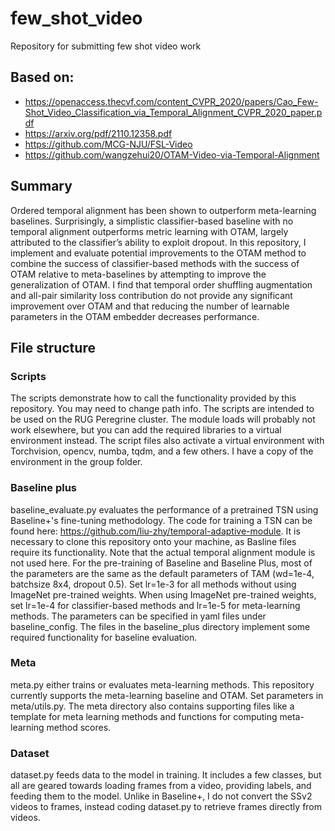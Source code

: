 # few_shot_video
Repository for submitting few shot video work
## Based on:
- https://openaccess.thecvf.com/content_CVPR_2020/papers/Cao_Few-Shot_Video_Classification_via_Temporal_Alignment_CVPR_2020_paper.pdf
- https://arxiv.org/pdf/2110.12358.pdf
- https://github.com/MCG-NJU/FSL-Video
- https://github.com/wangzehui20/OTAM-Video-via-Temporal-Alignment
## Summary
Ordered temporal alignment has been shown to outperform meta-learning 
baselines. Surprisingly, a simplistic classifier-based baseline with no temporal alignment 
outperforms metric learning with OTAM, largely attributed to the classifier’s ability to 
exploit dropout. In this repository, I implement and evaluate potential 
improvements to the OTAM method to combine the success of classifier-based methods with 
the success of OTAM relative to meta-baselines by attempting to improve the generalization 
of OTAM. I find that temporal order shuffling augmentation and all-pair similarity loss 
contribution do not provide any significant improvement over OTAM and that reducing the 
number of learnable parameters in the OTAM embedder decreases performance.

## File structure
### Scripts
The scripts demonstrate how to call the functionality provided by this repository. You may need 
to change path info. The scripts are intended to be used on the RUG Peregrine cluster.
The module loads will probably not work elsewhere, but you can add the required libraries 
to a virtual environment instead. The script files also activate a virtual environment 
with Torchvision, opencv, numba, tqdm, and a few others. I have a copy of the environment 
in the group folder.
### Baseline plus
baseline_evaluate.py evaluates the performance of a pretrained TSN using Baseline+'s 
fine-tuning methodology. The code for training a TSN can be found here:
https://github.com/liu-zhy/temporal-adaptive-module. 
It is necessary to clone this repository onto your machine, as Basline files require its 
functionality. Note that the actual temporal alignment 
module is not used here. For the pre-training of Baseline and Baseline Plus, most of the 
parameters are the same as the default parameters of TAM (wd=1e-4, batchsize 8x4, 
dropout 0.5). Set lr=1e-3 for all methods without using ImageNet pre-trained weights. 
When using ImageNet pre-trained weights, set lr=1e-4 for classifier-based methods and 
lr=1e-5 for meta-learning methods. The parameters can be specified in yaml files under 
baseline_config. The files in the baseline_plus directory implement 
some required functionality for baseline evaluation.
### Meta
meta.py either trains or evaluates meta-learning methods. This repository currently 
supports the meta-learning baseline and OTAM. Set parameters in meta/utils.py. The meta 
directory also contains supporting files like a template for meta learning methods 
and functions for computing meta-learning method scores.
### Dataset
dataset.py feeds data to the model in training. It includes a few classes, but all are 
geared towards loading frames from a video, providing labels, and feeding them to the model.
Unlike in Baseline+, I do not convert the SSv2 videos to frames, instead coding dataset.py 
to retrieve frames directly from videos.